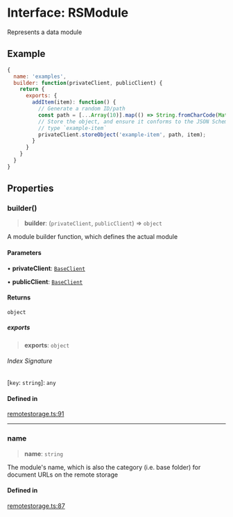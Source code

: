# Interface: RSModule

Represents a data module

## Example

```js
{
  name: 'examples',
  builder: function(privateClient, publicClient) {
    return {
      exports: {
        addItem(item): function() {
          // Generate a random ID/path
          const path = [...Array(10)].map(() => String.fromCharCode(Math.floor(Math.random() * 95) + 32)).join('');
          // Store the object, and ensure it conforms to the JSON Schema
          // type `example-item`
          privateClient.storeObject('example-item', path, item);
        }
      }
    }
  }
}
```

## Properties

### builder()

> **builder**: (`privateClient`, `publicClient`) => `object`

A module builder function, which defines the actual module

#### Parameters

• **privateClient**: [`BaseClient`](../../baseclient/classes/BaseClient.md)

• **publicClient**: [`BaseClient`](../../baseclient/classes/BaseClient.md)

#### Returns

`object`

##### exports

> **exports**: `object`

###### Index Signature

 \[`key`: `string`\]: `any`

#### Defined in

[remotestorage.ts:91](https://github.com/remotestorage/remotestorage.js/blob/16fab691d67a1b3ad2e8a6ceaebe1544aa1cae54/src/remotestorage.ts#L91)

***

### name

> **name**: `string`

The module's name, which is also the category (i.e. base folder) for document URLs on the remote storage

#### Defined in

[remotestorage.ts:87](https://github.com/remotestorage/remotestorage.js/blob/16fab691d67a1b3ad2e8a6ceaebe1544aa1cae54/src/remotestorage.ts#L87)
